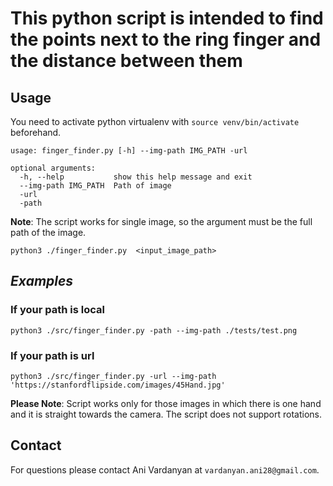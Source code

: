# This python script is intended to find the points next to the ring finger and the distance between them

## Usage

You need to activate python virtualenv with `source venv/bin/activate` beforehand.

```
usage: finger_finder.py [-h] --img-path IMG_PATH -url
```
```
optional arguments:
  -h, --help           show this help message and exit
  --img-path IMG_PATH  Path of image
  -url
  -path
```
**Note**: The script works for single image, so the argument must be the full path of the image.

    python3 ./finger_finder.py  <input_image_path>
    
## *Examples*

### If your path is local
```
python3 ./src/finger_finder.py -path --img-path ./tests/test.png
```

### If your path is url
```
python3 ./src/finger_finder.py -url --img-path 'https://stanfordflipside.com/images/45Hand.jpg'
```

**Please Note**: Script works only for those images in which there is one hand and it is straight towards the camera. The script does not support rotations.

## Contact

For questions please contact Ani Vardanyan at `vardanyan.ani28@gmail.com`.


